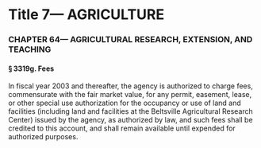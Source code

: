 
# Title 7— AGRICULTURE
### CHAPTER 64— AGRICULTURAL RESEARCH, EXTENSION, AND TEACHING
#### § 3319g. Fees

In fiscal year 2003 and thereafter, the agency is authorized to charge fees, commensurate with the fair market value, for any permit, easement, lease, or other special use authorization for the occupancy or use of land and facilities (including land and facilities at the Beltsville Agricultural Research Center) issued by the agency, as authorized by law, and such fees shall be credited to this account, and shall remain available until expended for authorized purposes.
